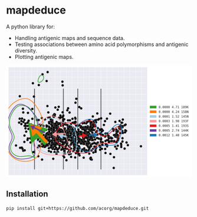 # mapdeduce

A python library for:

-   Handling antigenic maps and sequence data.
-   Testing associations between amino acid polymorphisms and antigenic
    diversity.
-   Plotting antigenic maps.

![Example](data/example.png)

## Installation

```bash
pip install git+https://github.com/acorg/mapdeduce.git
```
